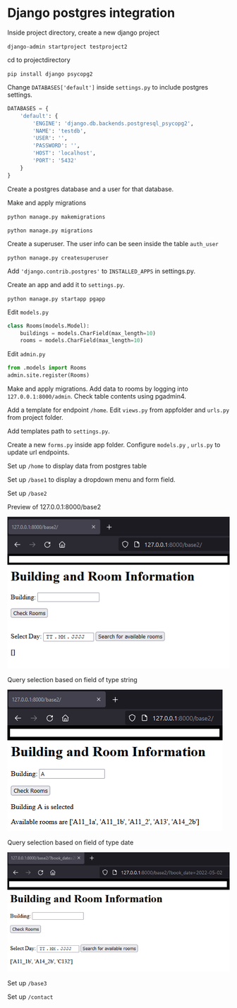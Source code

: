 # Django postgres integration

Inside project directory, create a new django project

`django-admin startproject testproject2`

cd to projectdirectory

`pip install django psycopg2`

Change `DATABASES['default']` inside `settings.py` to include postgres settings.

```python
DATABASES = {
    'default': {
        'ENGINE': 'django.db.backends.postgresql_psycopg2',
        'NAME': 'testdb',
        'USER': '',
        'PASSWORD': '',
        'HOST': 'localhost',
        'PORT': '5432'
    }
}
```
Create a postgres database and a user for that database.

Make and apply migrations

`python manage.py makemigrations`

`python manage.py migrations`

Create a superuser. The user info can be seen inside the table `auth_user`

`python manage.py createsuperuser`

Add `'django.contrib.postgres'` to `INSTALLED_APPS` in settings.py.

Create an app and add it to `settings.py`.

`python manage.py startapp pgapp`

Edit `models.py`

```python
class Rooms(models.Model):
    buildings = models.CharField(max_length=10)
    rooms = models.CharField(max_length=10)
```

Edit `admin.py`

```python
from .models import Rooms
admin.site.register(Rooms)
```

Make and apply migrations. Add data to rooms by logging into `127.0.0.1:8000/admin`. Check table contents using pgadmin4.

Add a template for endpoint `/home`. Edit `views.py` from appfolder and `urls.py` from project folder.

Add templates path to `settings.py`.

Create a new `forms.py` inside app folder. Configure `models.py` , `urls.py` to update url endpoints.

Set up `/home` to display data from postgres table

Set up `/base1` to display a dropdown menu and form field.

Set up `/base2` 

Preview of 127.0.0.1:8000/base2

![alt text](./images/get_base2.png?raw=true "127.0.0.1:8000/base2")

Query selection based on field of type string

![Query selection1 127.0.0.1:8000/base2](./images/post_building_base2.png?raw=true "127.0.0.1:8000/base2")

Query selection based on field of type date

![Query selection2 127.0.0.1:8000/base2](./images/post_date_base2.png?raw=true "127.0.0.1:8000/base2")

Set up `/base3`

Set up `/contact` 
